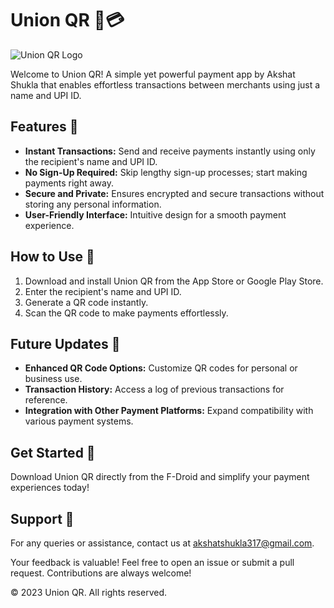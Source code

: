 # Union QR 📱💳

![Union QR Logo](res/drawable-v24/logoo.png)

Welcome to Union QR! A simple yet powerful payment app by Akshat Shukla that enables effortless transactions between merchants using just a name and UPI ID.

## Features 🌟

- **Instant Transactions:** Send and receive payments instantly using only the recipient's name and UPI ID.
- **No Sign-Up Required:** Skip lengthy sign-up processes; start making payments right away.
- **Secure and Private:** Ensures encrypted and secure transactions without storing any personal information.
- **User-Friendly Interface:** Intuitive design for a smooth payment experience.

## How to Use 🤔

1. Download and install Union QR from the App Store or Google Play Store.
2. Enter the recipient's name and UPI ID.
3. Generate a QR code instantly.
4. Scan the QR code to make payments effortlessly.

## Future Updates 🔮

- **Enhanced QR Code Options:** Customize QR codes for personal or business use.
- **Transaction History:** Access a log of previous transactions for reference.
- **Integration with Other Payment Platforms:** Expand compatibility with various payment systems.

## Get Started 🚀

Download Union QR directly from the F-Droid and simplify your payment experiences today!

## Support 📧

For any queries or assistance, contact us at akshatshukla317@gmail.com.



Your feedback is valuable! Feel free to open an issue or submit a pull request. Contributions are always welcome!

© 2023 Union QR. All rights reserved.
